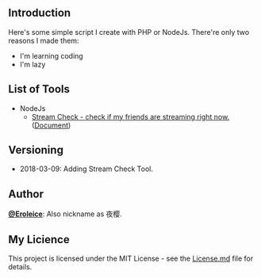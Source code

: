 ## Introduction
Here's some simple script I create with PHP or NodeJs. There're only two reasons I made them:
* I'm learning coding
* I'm lazy

## List of Tools
* NodeJs
    * [Stream Check - check if my friends are streaming right now.](https://github.com/Eroleice/Eroleice_Tools_on_Pi/blob/master/NodeJs/stream-check.js) ([Document](https://github.com/Eroleice/Eroleice_Tools_on_Pi/blob/master/Documents/stream-check.md))

## Versioning

* 2018-03-09: Adding Stream Check Tool.

## Author

**[@Eroleice](https://github.com/Eroleice)**: Also nickname as 夜樱. 

## My Licience

This project is licensed under the MIT License - see the [License.md](https://github.com/Eroleice/Eroleice_Tools_on_Pi/blob/master/LICENSE) file for details.
